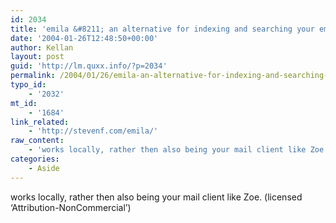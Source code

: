 ```yaml
---
id: 2034
title: 'emila &#8211; an alternative for indexing and searching your email'
date: '2004-01-26T12:48:50+00:00'
author: Kellan
layout: post
guid: 'http://lm.quxx.info/?p=2034'
permalink: /2004/01/26/emila-an-alternative-for-indexing-and-searching-your-email/
typo_id:
    - '2032'
mt_id:
    - '1684'
link_related:
    - 'http://stevenf.com/emila/'
raw_content:
    - 'works locally, rather then also being your mail client like Zoe. (licensed \''Attribution-NonCommercial\'')'
categories:
    - Aside
---
```


works locally, rather then also being your mail client like Zoe. (licensed ‘Attribution-NonCommercial’)